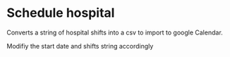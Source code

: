 # Schedule hospital
Converts a string of hospital shifts into a csv to import to google Calendar.

Modifiy the start date and shifts string accordingly
